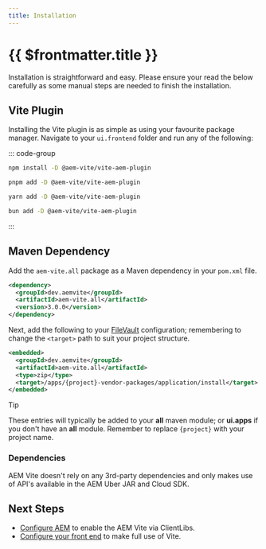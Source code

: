 ```yaml
---
title: Installation
---
```


# {{ $frontmatter.title }}

Installation is straightforward and easy. Please ensure your read the below carefully as some manual steps are needed to finish the installation.

## Vite Plugin

Installing the Vite plugin is as simple as using your favourite package manager. Navigate to your `ui.frontend` folder and run any of the following:

::: code-group

```sh [npm]
npm install -D @aem-vite/vite-aem-plugin
```

```sh [pnpm]
pnpm add -D @aem-vite/vite-aem-plugin
```

```sh [yarn]
yarn add -D @aem-vite/vite-aem-plugin
```

```sh [bun]
bun add -D @aem-vite/vite-aem-plugin
```

:::

## Maven Dependency

Add the `aem-vite.all` package as a Maven dependency in your `pom.xml` file.

```xml
<dependency>
  <groupId>dev.aemvite</groupId>
  <artifactId>aem-vite.all</artifactId>
  <version>3.0.0</version>
</dependency>
```

Next, add the following to your [FileVault](https://jackrabbit.apache.org/filevault/overview.html) configuration; remembering to change the `<target>` path to suit your project structure.

```xml
<embedded>
  <groupId>dev.aemvite</groupId>
  <artifactId>aem-vite.all</artifactId>
  <type>zip</type>
  <target>/apps/{project}-vendor-packages/application/install</target>
</embedded>
```

> [!TIP]
> These entries will typically be added to your **all** maven module; or **ui.apps** if you don't have an **all** module. Remember to replace `{project}` with your project name.

### Dependencies

AEM Vite doesn't rely on any 3rd-party dependencies and only makes use of API's available in the AEM Uber JAR and Cloud SDK.

## Next Steps

- [Configure AEM](../backend/clientlibs/) to enable the AEM Vite via ClientLibs.
- [Configure your front end](../front-end/) to make full use of Vite.
